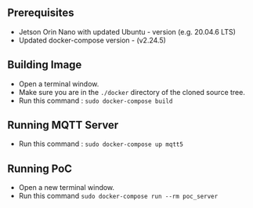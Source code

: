 Prerequisites
------------
- Jetson Orin Nano with updated Ubuntu - version (e.g. 20.04.6 LTS) 
- Updated docker-compose version - (v2.24.5)



Building Image
--------------
- Open a terminal window.
- Make sure you are in the `./docker` directory of the cloned source tree. 
- Run this command : `sudo docker-compose build`



Running MQTT Server
-------------------
- Run this command : `sudo docker-compose up mqtt5`


Running PoC 
-----------
- Open a new terminal window.
- Run this command `sudo docker-compose run --rm poc_server`


